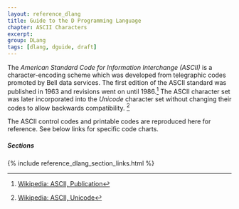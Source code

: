 ```yaml
---
layout: reference_dlang
title: Guide to the D Programming Language
chapter: ASCII Characters
excerpt:
group: DLang
tags: [dlang, dguide, draft]
---
```


The _American Standard Code for Information Interchange (ASCII)_ is a character-encoding scheme which was developed from telegraphic codes promoted by Bell data services.
The first edition of the ASCII standard was published in 1963 and revisions went on until 1986.[^ascii_pub]
The ASCII character set was later incorporated into the _Unicode_ character set without changing their codes to allow backwards compatibility. [^ascii_unicode]

The ASCII control codes and printable codes are reproduced here for reference.
See below links for specific code charts.

##### Sections
{% include reference_dlang_section_links.html %}



[_ASCII_]: https://en.wikipedia.org/wiki/ASCII
[^ascii_pub]: [Wikipedia: ASCII, Publication](https://en.wikipedia.org/wiki/ASCII#Publication)
[^ascii_unicode]: [Wikipedia: ASCII, Unicode](https://en.wikipedia.org/wiki/ASCII#Unicode)